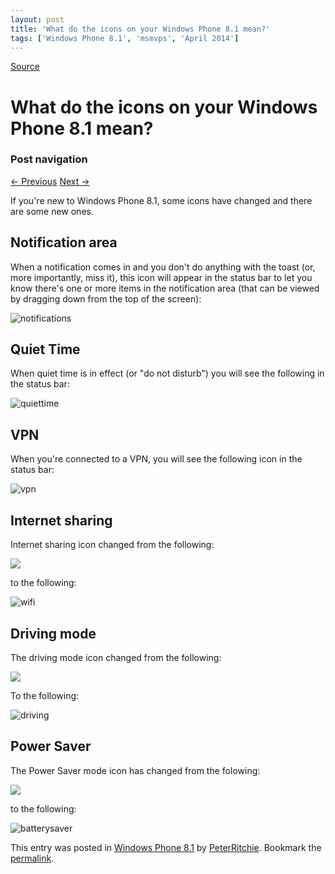 ```yaml
---
layout: post
title: 'What do the icons on your Windows Phone 8.1 mean?'
tags: ['Windows Phone 8.1', 'msmvps', 'April 2014']
---
```

[Source](http://pr-blog.azurewebsites.net/2014/04/29/what-do-the-icons-on-your-windows-phone-8-1-mean/ "Permalink to What do the icons on your Windows Phone 8.1 mean?")

# What do the icons on your Windows Phone 8.1 mean?

### Post navigation

[← Previous][1] [Next →][2]

If you're new to Windows Phone 8.1, some icons have changed and there are some new ones.

## Notification area

When a notification comes in and you don't do anything with the toast (or, more importantly, miss it), this icon will appear in the status bar to let you know there's one or more items in the notification area (that can be viewed by dragging down from the top of the screen):

![notifications][3]

## Quiet Time

When quiet time is in effect (or "do not disturb") you will see the following in the status bar:

![quiettime][4]

## VPN

When you're connected to a VPN, you will see the following icon in the status bar:

![vpn][5]

## Internet sharing

Internet sharing icon changed from the following:

![][6]

to the following:

![wifi][7]

## Driving mode

The driving mode icon changed from the following:

![][8]

To the following:

![driving][9]

## Power Saver

The Power Saver mode icon has changed from the folowing:

![][10]

to the following:

![batterysaver][11]

This entry was posted in [Windows Phone 8.1][12] by [PeterRitchie][13]. Bookmark the [permalink][14]. 

[1]: http://pr-blog.azurewebsites.net/2014/04/29/getting-the-most-of-windows-phone-8-1-keyboard/
[2]: http://pr-blog.azurewebsites.net/2014/04/30/comparing-backgroundworker-and-asyncawait/
[3]: http://pr-blog.azurewebsites.net/wp-content/uploads/2014/04/notifications_thumb.png "notifications"
[4]: http://pr-blog.azurewebsites.net/wp-content/uploads/2014/04/quiettime_thumb.png "quiettime"
[5]: http://pr-blog.azurewebsites.net/wp-content/uploads/2014/04/vpn_thumb.png "vpn"
[6]: http://cmsresources.windowsphone.com/windowsphone/en-CA/How-to/wp7/inline/system-icon-internet-sharing.png
[7]: http://pr-blog.azurewebsites.net/wp-content/uploads/2014/04/wifi_thumb.png "wifi"
[8]: http://cmsresources.windowsphone.com/windowsphone/en-us/How-to/wp8/inline/system-icon-driving-mode.png
[9]: http://pr-blog.azurewebsites.net/wp-content/uploads/2014/04/driving_thumb.png "driving"
[10]: http://cmsresources.windowsphone.com/windowsphone/en-us/How-to/wp8/inline/system-icon-battery-saver.png
[11]: http://pr-blog.azurewebsites.net/wp-content/uploads/2014/04/batterysaver_thumb.png "batterysaver"
[12]: http://pr-blog.azurewebsites.net/category/windows-phone-8-1/
[13]: http://pr-blog.azurewebsites.net/author/peterritchie/
[14]: http://pr-blog.azurewebsites.net/2014/04/29/what-do-the-icons-on-your-windows-phone-8-1-mean/ "Permalink to What do the icons on your Windows Phone 8.1 mean?"


